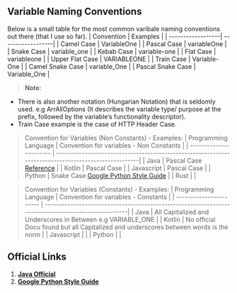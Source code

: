 ## Variable Naming Conventions


Below is a small table for the most common varibale naming conventions out there (that I use so far). 
| Convention        | Examples          |
| ------------------| ------------------|
| Camel Case        | VariableOne       |
| Pascal Case       | variableOne       |
| Snake Case        | variable_one      |
| Kebab Case        | variable-one      |
| Flat Case         | variableone       |
| Upper Flat Case   | VARIABLEONE       |
| Train Case        | Variable-One      |
| Camel Snake Case  | variable_One      |
| Pascal Snake Case | Variable_One      |

>**Note**: 
- There is also another notation (Hungarian Notation) that is seldomly used. e.g ArrAllOptions (It describes the variable type/ purpose at            the prefix, followed by the variable’s functionality descriptor).
- Train Case example is the case of HTTP Header Case. 

> Convention for Variables (Non Constants) - Examples: 
>| Programming Language    | Convention for variables - Non Constants                                                             |
>| ----------------------- | -----------------------------------------------------------------------------------------------------| 
>| Java                    | Pascal Case [Reference](#official-links)                                                             |
>| Kotlin                  | Pascal Case                                                                                          |
>| Javascript              | Pascal Case                                                                                          |
>| Python                  | Snake Case  [Google Python Style Guide](https://google.github.io/styleguide/pyguide.html#316-naming) |
>| Rust                    |                                                                                                      |
                          
> Convention for Variables (Constants) - Examples: 
>| Programming Language    | Convention for variables - Constants                                                                 |
>| ----------------------- | -----------------------------------------------------------------------------------------------------| 
>| Java                    | All Capitalized and Underscores in Between e.g VARIABLE_ONE                                          |
>| Kotlin                  | No official Docu found but all Capitalized and underscores between words is the norm      |
>| Javascript              |                                                                                                      |
>| Python                  |                                                                                                      |

## Official Links
1. [**Java Official**](https://www.oracle.com/java/technologies/javase/codeconventions-namingconventions.html)
2. [**Google Python Style Guide**](https://google.github.io/styleguide/pyguide.html#316-naming)
